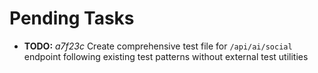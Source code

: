 # Pending Tasks

- **TODO:** _a7f23c_ Create comprehensive test file for `/api/ai/social` endpoint following existing test patterns without external test utilities
